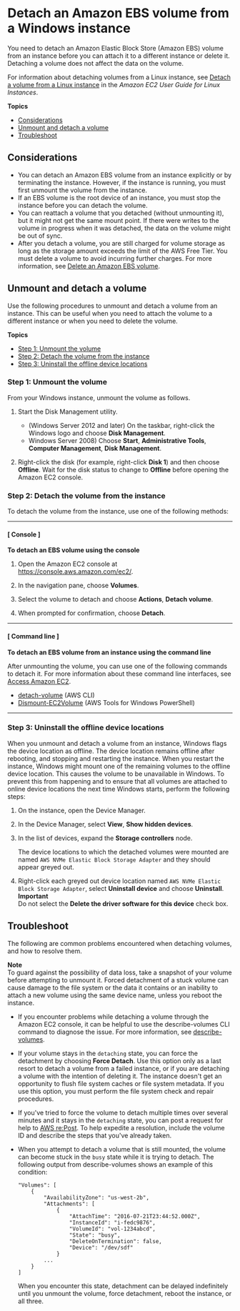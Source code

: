 # Detach an Amazon EBS volume from a Windows instance<a name="ebs-detaching-volume"></a>

You need to detach an Amazon Elastic Block Store \(Amazon EBS\) volume from an instance before you can attach it to a different instance or delete it\. Detaching a volume does not affect the data on the volume\.

For information about detaching volumes from a Linux instance, see [Detach a volume from a Linux instance](https://docs.aws.amazon.com/AWSEC2/latest/UserGuide/ebs-detaching-volume.html) in the *Amazon EC2 User Guide for Linux Instances*\.

**Topics**
+ [Considerations](#considerations)
+ [Unmount and detach a volume](#umount-detach-volume)
+ [Troubleshoot](#detach-troubleshoot)

## Considerations<a name="considerations"></a>
+ You can detach an Amazon EBS volume from an instance explicitly or by terminating the instance\. However, if the instance is running, you must first unmount the volume from the instance\.
+ If an EBS volume is the root device of an instance, you must stop the instance before you can detach the volume\.
+ You can reattach a volume that you detached \(without unmounting it\), but it might not get the same mount point\. If there were writes to the volume in progress when it was detached, the data on the volume might be out of sync\.
+ After you detach a volume, you are still charged for volume storage as long as the storage amount exceeds the limit of the AWS Free Tier\. You must delete a volume to avoid incurring further charges\. For more information, see [Delete an Amazon EBS volume](ebs-deleting-volume.md)\.

## Unmount and detach a volume<a name="umount-detach-volume"></a>

Use the following procedures to unmount and detach a volume from an instance\. This can be useful when you need to attach the volume to a different instance or when you need to delete the volume\.

**Topics**
+ [Step 1: Unmount the volume](#unmount)
+ [Step 2: Detach the volume from the instance](#detach)
+ [Step 3: Uninstall the offline device locations](#uninstall)

### Step 1: Unmount the volume<a name="unmount"></a>

From your Windows instance, unmount the volume as follows\.

1. Start the Disk Management utility\.
   + \(Windows Server 2012 and later\) On the taskbar, right\-click the Windows logo and choose **Disk Management**\.
   + Windows Server 2008\) Choose **Start**, **Administrative Tools**, **Computer Management**, **Disk Management**\.

1. Right\-click the disk \(for example, right\-click **Disk 1**\) and then choose **Offline**\. Wait for the disk status to change to **Offline** before opening the Amazon EC2 console\.

### Step 2: Detach the volume from the instance<a name="detach"></a>

To detach the volume from the instance, use one of the following methods:

------
#### [ Console ]

**To detach an EBS volume using the console**

1. Open the Amazon EC2 console at [https://console\.aws\.amazon\.com/ec2/](https://console.aws.amazon.com/ec2/)\.

1. In the navigation pane, choose **Volumes**\. 

1. Select the volume to detach and choose **Actions**, **Detach volume**\. 

1. When prompted for confirmation, choose **Detach**\.

------
#### [ Command line ]

**To detach an EBS volume from an instance using the command line**

After unmounting the volume, you can use one of the following commands to detach it\. For more information about these command line interfaces, see [Access Amazon EC2](concepts.md#access-ec2)\.
+ [detach\-volume](https://docs.aws.amazon.com/cli/latest/reference/ec2/detach-volume.html) \(AWS CLI\)
+ [Dismount\-EC2Volume](https://docs.aws.amazon.com/powershell/latest/reference/items/Dismount-EC2Volume.html) \(AWS Tools for Windows PowerShell\)

------

### Step 3: Uninstall the offline device locations<a name="uninstall"></a>

When you unmount and detach a volume from an instance, Windows flags the device location as offline\. The device location remains offline after rebooting, and stopping and restarting the instance\. When you restart the instance, Windows might mount one of the remaining volumes to the offline device location\. This causes the volume to be unavailable in Windows\. To prevent this from happening and to ensure that all volumes are attached to online device locations the next time Windows starts, perform the following steps:

1. On the instance, open the Device Manager\.

1. In the Device Manager, select **View**, **Show hidden devices**\.

1. In the list of devices, expand the **Storage controllers** node\.

   The device locations to which the detached volumes were mounted are named `AWS NVMe Elastic Block Storage Adapter` and they should appear greyed out\.

1. Right\-click each greyed out device location named `AWS NVMe Elastic Block Storage Adapter`, select **Uninstall device** and choose **Uninstall**\.
**Important**  
Do not select the **Delete the driver software for this device** check box\.

## Troubleshoot<a name="detach-troubleshoot"></a>

The following are common problems encountered when detaching volumes, and how to resolve them\.

**Note**  
To guard against the possibility of data loss, take a snapshot of your volume before attempting to unmount it\. Forced detachment of a stuck volume can cause damage to the file system or the data it contains or an inability to attach a new volume using the same device name, unless you reboot the instance\.
+ If you encounter problems while detaching a volume through the Amazon EC2 console, it can be helpful to use the describe\-volumes CLI command to diagnose the issue\. For more information, see [describe\-volumes](https://docs.aws.amazon.com/cli/latest/reference/ec2/describe-volumes.html)\.
+ If your volume stays in the `detaching` state, you can force the detachment by choosing **Force Detach**\. Use this option only as a last resort to detach a volume from a failed instance, or if you are detaching a volume with the intention of deleting it\. The instance doesn't get an opportunity to flush file system caches or file system metadata\. If you use this option, you must perform the file system check and repair procedures\. 
+ If you've tried to force the volume to detach multiple times over several minutes and it stays in the `detaching` state, you can post a request for help to [AWS re:Post](https://repost.aws/)\. To help expedite a resolution, include the volume ID and describe the steps that you've already taken\.
+ When you attempt to detach a volume that is still mounted, the volume can become stuck in the `busy` state while it is trying to detach\. The following output from describe\-volumes shows an example of this condition:

  ```
  "Volumes": [
      {
          "AvailabilityZone": "us-west-2b",
          "Attachments": [
              {
                  "AttachTime": "2016-07-21T23:44:52.000Z",
                  "InstanceId": "i-fedc9876",
                  "VolumeId": "vol-1234abcd",
                  "State": "busy",
                  "DeleteOnTermination": false,
                  "Device": "/dev/sdf"
              }
          ...
      }
  ]
  ```

  When you encounter this state, detachment can be delayed indefinitely until you unmount the volume, force detachment, reboot the instance, or all three\.